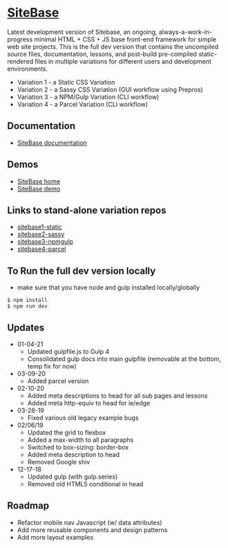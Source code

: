 # [SiteBase](https://kccnma.github.io/sitebase/ "SiteBase Demo")

Latest development version of Sitebase, an ongoing, always-a-work-in-progress minimal HTML + CSS + JS base front-end framework for simple web site projects. This is the full dev version that contains the uncompiled source files, documentation, lessons, and post-build pre-compiled static-rendered files in multiple variations for different users and development environments.

- Variation 1 - a Static CSS Variation
- Variation 2 - a Sassy CSS Variation (GUI workflow using Prepros)
- Variation 3 - a NPM/Gulp Variation (CLI workflow)
- Variation 4 - a Parcel Variation (CLI workflow)

## Documentation
- [SiteBase documentation](https://kccnma.github.io/sitebase/documentation.html "SiteBase Docs (incomplete)")

## Demos

- [SiteBase home](https://kccnma.github.io/sitebase/ "SiteBase Website")
- [SiteBase demo](https://kccnma.github.io/sitebase/variations/sitebase1/ "SiteBase Static Demo (No Frills)")

## Links to stand-alone variation repos

- [sitebase1-static](https://github.com/kccnma/sitebase1-static)
- [sitebase2-sassy](https://github.com/kccnma/sitebase2-sassy)
- [sitebase3-npmgulp](https://github.com/kccnma/sitebase3-npmgulp)
- [sitebase4-parcel](https://github.com/kccnma/sitebase4-parcel)

## To Run the full dev version locally
- make sure that you have node and gulp installed locally/globally
```
$ npm install
$ npm run dev
```

## Updates
- 01-04-21
  - Updated gulpfile.js to Gulp 4
  - Consolidated gulp docs into main gulpfile (removable at the bottom, temp fix for now)
- 03-09-20
  - Added parcel version
- 02-10-20
  - Added meta descriptions to head for all sub pages and lessons
  - Added meta http-equiv to head for ie/edge
- 03-28-19
  - Fixed various old legacy example bugs
- 02/06/19
  - Updated the grid to flexbox
  - Added a max-width to all paragraphs
  - Switched to box-sizing: border-box
  - Added meta description to head
  - Removed Google shiv
- 12-17-18
  - Updated gulp (with gulp.series)
  - Removed old HTML5 conditional in head

## Roadmap

- Refactor mobile nav Javascript (w/ data attributes)
- Add more reusable components and design patterns
- Add more layout examples
